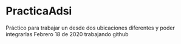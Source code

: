 # PracticaAdsi
Práctico para trabajar un desde dos ubicaciones diferentes y poder integrarlas
Febrero 18 de 2020 trabajando github
